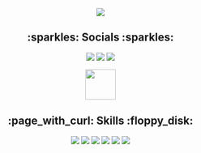 <p align=center><img src="https://i.imgur.com/eZn9dUA.png"></p>


<h2 align=center>:sparkles: Socials :sparkles:</h2>
<div align=center>
  <a href="https://open.spotify.com/user/5y7hfyd9smyctho59qbo78hns"><img src="https://img.shields.io/badge/Spotify-1ED760?&style=for-the-badge&logo=spotify&logoColor=white" /></a>
  <img src="https://img.shields.io/badge/Discord-5865F2?style=for-the-badge&logo=discord&logoColor=white"  />
  <a href="https://steamcommunity.com/id/Johnypier/"><img src="https://img.shields.io/badge/Steam-000000?style=for-the-badge&logo=steam&logoColor=white" /></a>
  
  <a href="https://discord.com/users/503505263119040522"><img src="https://discord.c99.nl/widget/theme-4/503505263119040522.png" height="60px" /></a>
</div>

<h2 align=center>:page_with_curl: Skills :floppy_disk:</h2>
<div align=center>
  <img src="https://img.shields.io/badge/Java-ED8B00?style=for-the-badge&logo=java&logoColor=white" />
  <img src="https://img.shields.io/badge/Python-14354C?style=for-the-badge&logo=python&logoColor=white" />
  <img src="https://img.shields.io/badge/gradle-02303A?style=for-the-badge&logo=gradle&logoColor=white" />
  <img src="https://img.shields.io/badge/Junit5-25A162?style=for-the-badge&logo=junit5&logoColor=white" />
  <img src="https://img.shields.io/badge/Spring-6DB33F?style=for-the-badge&logo=spring&logoColor=white" />
  <img src="https://img.shields.io/badge/Overleaf-47A141?style=for-the-badge&logo=Overleaf&logoColor=white" />
</div>
